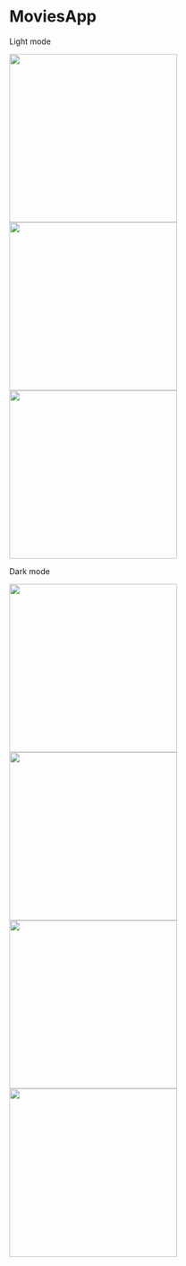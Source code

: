 # MoviesApp

Light mode
<p float="left">
<img src="https://user-images.githubusercontent.com/48036658/202175647-3ddafcde-036a-4ec0-9a10-bf4464b0b3e7.png" width="300">
<img src="https://user-images.githubusercontent.com/48036658/202175663-14a48e68-9ce7-42b2-b632-52ec5c4e2f6f.png" width="300">
<img src="https://user-images.githubusercontent.com/48036658/202175677-89dcebc1-742c-4296-96a9-0deb41ac1cce.png" width="300">
</p>

Dark mode
<p float="left">
<img src="https://user-images.githubusercontent.com/48036658/202175733-947fcb07-3e58-4c51-b1b5-47e16e7a885d.png" width="300">
<img src="https://user-images.githubusercontent.com/48036658/202175724-2a0b34b0-eebb-4c9f-8ff4-80a271955705.png" width="300">
<img src="https://user-images.githubusercontent.com/48036658/202175718-12ef79c8-d6b8-4bc3-a33b-489b89235d78.png" width="300">
<img src="https://user-images.githubusercontent.com/48036658/202175709-508688df-4bbb-4bdc-9958-8e0713f65f75.png" width="300">
</p>
